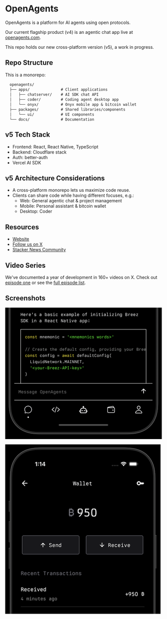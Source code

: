 # OpenAgents

OpenAgents is a platform for AI agents using open protocols.

Our current flagship product (v4) is an agentic chat app live at [openagents.com](https://openagents.com).

This repo holds our new cross-platform version (v5), a work in progress.

## Repo Structure

This is a monorepo:

```
  openagents/
  ├── apps/              # Client applications
  │   ├── chatserver/    # AI SDK chat API
  │   ├── coder/         # Coding agent desktop app
  │   └── onyx/          # Onyx mobile app & bitcoin wallet
  ├── packages/          # Shared libraries/components
  │   └── ui/            # UI components
  └── docs/              # Documentation
```

## v5 Tech Stack

- Frontend: React, React Native, TypeScript
- Backend: Cloudflare stack
- Auth: better-auth
- Vercel AI SDK

## v5 Architecture Considerations

- A cross-platform monorepo lets us maximize code reuse.
- Clients can share code while having different focuses, e.g.:
    - Web: General agentic chat & project management
    - Mobile: Personal assistant & bitcoin wallet
    - Desktop: Coder

## Resources

- [Website](https://openagents.com)
- [Follow us on X](https://x.com/OpenAgentsInc)
- [Stacker News Community](https://stacker.news/~openagents)

## Video Series

We've documented a year of development in 160+ videos on X.
Check out [episode one](https://twitter.com/OpenAgentsInc/status/1721942435125715086) or see the [full episode list](https://github.com/OpenAgentsInc/openagents/wiki/Video-Series).

## Screenshots

![Onyx chat screenshot](docs/img/onyx2.png)

![Onyx bitcoin wallet screenshot](docs/img/onyx1.png)
